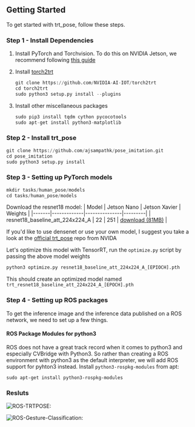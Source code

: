 ## Getting Started

To get started with trt_pose, follow these steps.

### Step 1 - Install Dependencies

1. Install PyTorch and Torchvision.  To do this on NVIDIA Jetson, we recommend following [this guide](https://forums.developer.nvidia.com/t/pytorch-for-jetson-version-1-6-0-now-available)

2. Install [torch2trt](https://github.com/NVIDIA-AI-IOT/torch2trt)

    ```python
    git clone https://github.com/NVIDIA-AI-IOT/torch2trt
    cd torch2trt
    sudo python3 setup.py install --plugins
    ```

3. Install other miscellaneous packages

    ```python
    sudo pip3 install tqdm cython pycocotools
    sudo apt-get install python3-matplotlib
    ```
### Step 2 - Install trt_pose

```python
git clone https://github.com/ajsampathk/pose_imitation.git
cd pose_imitation
sudo python3 setup.py install
```
### Step 3 - Setting up PyTorch models

```python
mkdir tasks/human_pose/models
cd tasks/human_pose/models
```
Download the resnet18 model:
| Model | Jetson Nano | Jetson Xavier | Weights |
|-------|-------------|---------------|---------|
| resnet18_baseline_att_224x224_A | 22 | 251 | [download (81MB)](https://drive.google.com/open?id=1XYDdCUdiF2xxx4rznmLb62SdOUZuoNbd) |

If you'd like to use densenet or use your own model, I suggest you take a look at the [official trt_pose](https://github.com/NVIDIA-AI-IOT/trt_pose) repo from NVIDA

Let's optimize this model with TensorRT, run the ```optimize.py``` script by passing the above model weights

```python
python3 optimize.py resnet18_baseline_att_224x224_A_[EPIOCH].pth
```
This should create an optimized model named ```trt_resnet18_baseline_att_224x224_A_[EPOCH].pth``` 

### Step 4 - Setting up ROS packages

To get the inference image and the inference data published on a ROS network, we need to set up a few things.

#### ROS Package Modules for python3
ROS does not have a great track record when it comes to python3 and especially CVBridge with Python3. So rather than creating a ROS environment with python3 as the default interpreter, we will add ROS support for pyhton3 instead.
Install ```python3-rospkg-modules``` from apt:

```sudo apt-get install python3-rospkg-modules```




### Resluts

![](test_results.gif "ROS-TRTPOSE:")

![](gesture_results.gif "ROS-Gesture-Classification:")
